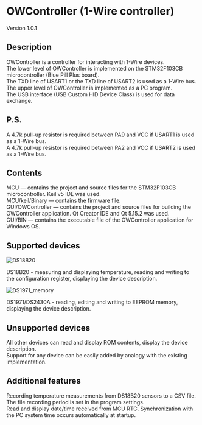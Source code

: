 # OWController (1-Wire controller)
Version 1.0.1
## Description
OWController is a controller for interacting with 1-Wire devices.\
The lower level of OWController is implemented on the STM32F103CB microcontroller (Blue Pill Plus board).\
The TXD line of USART1 or the TXD line of USART2 is used as a 1-Wire bus.\
The upper level of OWController is implemented as a PC program.\
The USB interface (USB Custom HID Device Class) is used for data exchange.
## P.S.
A 4.7k pull-up resistor is required between PA9 and VCC if USART1 is used as a 1-Wire bus.\
A 4.7k pull-up resistor is required between PA2 and VCC if USART2 is used as a 1-Wire bus.
## Contents
MCU — contains the project and source files for the STM32F103CB microcontroller. Keil v5 IDE was used.\
MCU/keil/Binary — contains the firmware file.\
GUI/OWController — contains the project and source files for building the OWController application. Qt Creator IDE and Qt 5.15.2 was used.\
GUI/BIN — contains the executable file of the OWController application for Windows OS.
## Supported devices
![DS18B20](https://github.com/user-attachments/assets/ed8bc947-ffed-4f19-a865-b1b02e74d2a5)

DS18B20 - measuring and displaying temperature, reading and writing to the configuration register, displaying the device description.

![DS1971_memory](https://github.com/user-attachments/assets/cc3b78bf-cfa1-436e-89a5-44c903f55090)

DS1971/DS2430A - reading, editing and writing to EEPROM memory, displaying the device description.
## Unsupported devices
All other devices can read and display ROM contents, display the device description.\
Support for any device can be easily added by analogy with the existing implementation.
## Additional features
Recording temperature measurements from DS18B20 sensors to a CSV file. The file recording period is set in the program settings.\
Read and display date/time received from MCU RTC. Synchronization with the PC system time occurs automatically at startup.

